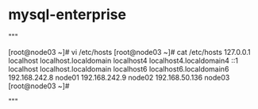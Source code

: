 # mysql-enterprise


"""

[root@node03 ~]# vi /etc/hosts
[root@node03 ~]# cat /etc/hosts
127.0.0.1   localhost localhost.localdomain localhost4 localhost4.localdomain4
::1         localhost localhost.localdomain localhost6 localhost6.localdomain6
192.168.242.8 node01
192.168.242.9 node02
192.168.50.136 node03
[root@node03 ~]#

"""
